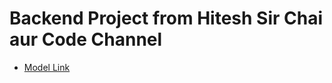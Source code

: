 # Backend Project from Hitesh Sir Chai aur Code Channel

- [Model Link](https://app.eraser.io/workspace/YtPqZ1VogxGy1jzIDkzj)
